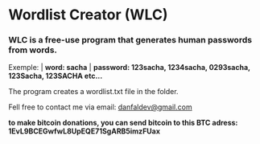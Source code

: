# Wordlist Creator (WLC)

### WLC is a free-use program that generates human passwords from words.
Exemple: | __word: sacha__ | __password: 123sacha, 1234sacha, 0293sacha, 123Sacha, 123SACHA etc...__

The program creates a wordlist.txt file in the folder.

Fell free to contact me via email: danfaldev@gmail.com

**to make bitcoin donations, you can send bitcoin to this BTC adress: 1EvL9BCEGwfwL8UpEQE71SgARB5imzFUax**
